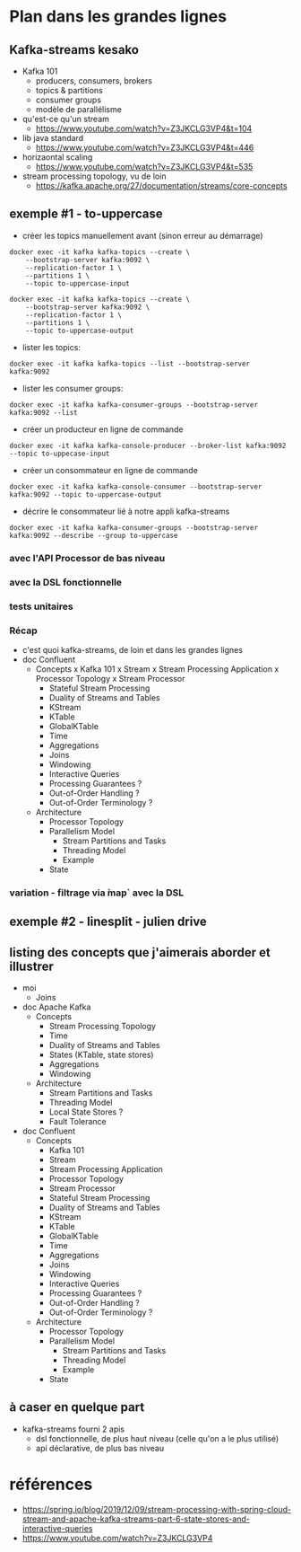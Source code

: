 # Plan dans les grandes lignes

## Kafka-streams kesako

- Kafka 101
  - producers, consumers, brokers
  - topics & partitions
  - consumer groups
  - modèle de parallélisme
- qu'est-ce qu'un stream
  - https://www.youtube.com/watch?v=Z3JKCLG3VP4&t=104
- lib java standard
  - https://www.youtube.com/watch?v=Z3JKCLG3VP4&t=446
- horizaontal scaling
  - https://www.youtube.com/watch?v=Z3JKCLG3VP4&t=535
- stream processing topology, vu de loin
  - https://kafka.apache.org/27/documentation/streams/core-concepts

## exemple #1 - to-uppercase
- créer les topics manuellement avant (sinon erreur au démarrage)
```shell
docker exec -it kafka kafka-topics --create \
    --bootstrap-server kafka:9092 \
    --replication-factor 1 \
    --partitions 1 \
    --topic to-uppercase-input
    
docker exec -it kafka kafka-topics --create \
    --bootstrap-server kafka:9092 \
    --replication-factor 1 \
    --partitions 1 \
    --topic to-uppercase-output
```

- lister les topics:
```shell
docker exec -it kafka kafka-topics --list --bootstrap-server kafka:9092
```

- lister les consumer groups:
```shell
docker exec -it kafka kafka-consumer-groups --bootstrap-server kafka:9092 --list
```

- créer un producteur en ligne de commande
```shell
docker exec -it kafka kafka-console-producer --broker-list kafka:9092 --topic to-uppecase-input
```

- créer un consommateur en ligne de commande
```shell
docker exec -it kafka kafka-console-consumer --bootstrap-server kafka:9092 --topic to-uppercase-output
```

- décrire le consommateur lié à notre appli kafka-streams
```shell
docker exec -it kafka kafka-consumer-groups --bootstrap-server kafka:9092 --describe --group to-uppercase
```

### avec l'API Processor de bas niveau

### avec la DSL fonctionnelle

### tests unitaires

### Récap

- c'est quoi kafka-streams, de loin et dans les grandes lignes
- doc Confluent
  - Concepts
    x Kafka 101
    x Stream
    x Stream Processing Application
    x Processor Topology
    x Stream Processor
    - Stateful Stream Processing
    - Duality of Streams and Tables
    - KStream
    - KTable
    - GlobalKTable
    - Time
    - Aggregations
    - Joins
    - Windowing
    - Interactive Queries
    - Processing Guarantees ?
    - Out-of-Order Handling ?
    - Out-of-Order Terminology ?
  - Architecture
    - Processor Topology
    - Parallelism Model
      - Stream Partitions and Tasks
      - Threading Model
      - Example
    - State

### variation - filtrage via ̀map` avec la DSL

## exemple #2 - linesplit - julien drive



## listing des concepts que j'aimerais aborder et illustrer

- moi
  - Joins
- doc Apache Kafka
  - Concepts
    - Stream Processing Topology
    - Time
    - Duality of Streams and Tables 
    - States (KTable, state stores)
    - Aggregations
    - Windowing
  - Architecture
    - Stream Partitions and Tasks
    - Threading Model
    - Local State Stores ?
    - Fault Tolerance
- doc Confluent
  - Concepts
    - Kafka 101
    - Stream
    - Stream Processing Application
    - Processor Topology
    - Stream Processor
    - Stateful Stream Processing
    - Duality of Streams and Tables
    - KStream
    - KTable
    - GlobalKTable
    - Time
    - Aggregations
    - Joins
    - Windowing
    - Interactive Queries
    - Processing Guarantees ?
    - Out-of-Order Handling ?
    - Out-of-Order Terminology ?
  - Architecture
    - Processor Topology
    - Parallelism Model
      - Stream Partitions and Tasks
      - Threading Model
      - Example
    - State
  

## à caser en quelque part

- kafka-streams fourni 2 apis
  - dsl fonctionnelle, de plus haut niveau (celle qu'on a le plus utilisé)
  - api déclarative, de plus bas niveau

# références

- https://spring.io/blog/2019/12/09/stream-processing-with-spring-cloud-stream-and-apache-kafka-streams-part-6-state-stores-and-interactive-queries
- https://www.youtube.com/watch?v=Z3JKCLG3VP4 